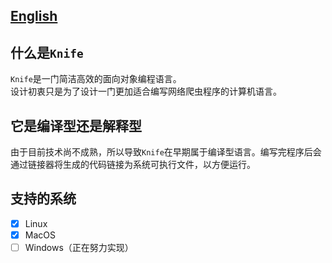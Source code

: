 ## [English](docs/english/README.md)
## 什么是`Knife`
`Knife`是一门简洁高效的面向对象编程语言。
<br>
设计初衷只是为了设计一门更加适合编写网络爬虫程序的计算机语言。
## 它是编译型还是解释型
由于目前技术尚不成熟，所以导致`Knife`在早期属于编译型语言。编写完程序后会通过链接器将生成的代码链接为系统可执行文件，以方便运行。
## 支持的系统
- [x] Linux
- [x] MacOS
- [ ] Windows（正在努力实现）
